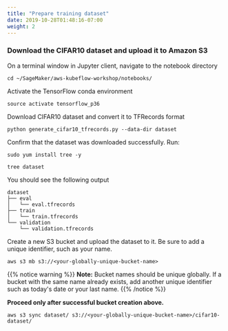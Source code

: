 ```yaml
---
title: "Prepare training dataset"
date: 2019-10-28T01:48:16-07:00
weight: 2
---
```

### Download the CIFAR10 dataset and upload it to Amazon S3

On a terminal window in Jupyter client, navigate to the notebook directory

```
cd ~/SageMaker/aws-kubeflow-workshop/notebooks/
```
Activate the TensorFlow conda environment
```
source activate tensorflow_p36
```

Download CIFAR10 dataset and convert it to TFRecords format
```
python generate_cifar10_tfrecords.py --data-dir dataset
```
Confirm that the dataset was downloaded successfully. Run:
```
sudo yum install tree -y

tree dataset
```
You should see the following output
```
dataset
├── eval
│   └── eval.tfrecords
├── train
│   └── train.tfrecords
└── validation
    └── validation.tfrecords
```

Create a new S3 bucket and upload the dataset to it. Be sure to add a unique identifier, such as your name.
```
aws s3 mb s3://<your-globally-unique-bucket-name>
```
{{% notice warning %}}
**Note:** Bucket names should be unique globally. If a bucket with the same name already exists, add another unique identifier such as today's date or your last name.
{{% /notice %}}

**Proceed only after successful bucket creation above.**

```
aws s3 sync dataset/ s3://<your-globally-unique-bucket-name>/cifar10-dataset/
```
